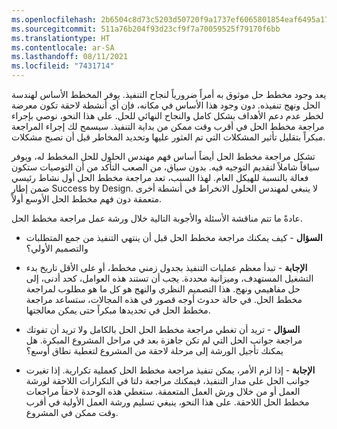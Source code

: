```yaml
---
ms.openlocfilehash: 2b6504c8d73c5203d50720f9a1737ef6065801854eaf6495a1730717c92c7e7f
ms.sourcegitcommit: 511a76b204f93d23cf9f7a70059525f79170f6bb
ms.translationtype: HT
ms.contentlocale: ar-SA
ms.lasthandoff: 08/11/2021
ms.locfileid: "7431714"
---
```

يعد وجود مخطط حل موثوق به أمراً ضرورياً لنجاح التنفيذ. يوفر المخطط الأساس لهندسة الحل ونهج تنفيذه. دون وجود هذا الأساس في مكانه، فإن أي أنشطة لاحقة تكون معرضة لخطر عدم دعم الأهداف بشكل كامل والنجاح النهائي للحل. على هذا النحو، نوصي بإجراء مراجعة مخطط الحل في أقرب وقت ممكن من بداية التنفيذ. سيسمح لك إجراء المراجعة مبكراً بتقليل تأثير المشكلات التي تم العثور عليها وتحديد المخاطر قبل أن تصبح مشكلات.

تشكل مراجعة مخطط الحل أيضاً أساس فهم مهندس الحلول للحل المخطط له، ويوفر سياقاً شاملاً لتقديم التوجيه فيه. بدون سياق، من الصعب التأكد من أن التوصيات ستكون فعالة بالنسبة للهيكل العام. لهذا السبب، تعد مراجعة مخطط الحل أول نشاط رئيسي ضمن إطار Success by Design. لا ينبغي لمهندس الحلول الانخراط في أنشطة أخرى متعمقة دون فهم مخطط الحل الأوسع أولاً. 

عادةً ما تتم مناقشة الأسئلة والأجوبة التالية خلال ورشة عمل مراجعة مخطط الحل.

- **السؤال** - كيف يمكنك مراجعة مخطط الحل قبل أن ينتهي التنفيذ من جمع المتطلبات والتصميم الأولي؟

- **الإجابة** - تبدأ معظم عمليات التنفيذ بجدول زمني مخطط، أو على الأقل تاريخ بدء التشغيل المستهدف، وميزانية محددة. يجب أن تستند هذه العوامل، كحد أدنى، إلى حل مفاهيمي ونهج. هذا التصميم النظري والنهج هو كل ما هو مطلوب لمراجعة مخطط الحل. في حالة حدوث أوجه قصور في هذه المجالات، ستساعد مراجعة مخطط الحل في تحديدها مبكراً حتى يمكن معالجتها.

- **السؤال** - تريد أن تغطي مراجعة مخطط الحل الحل بالكامل ولا تريد أن تفوتك مراجعة جوانب الحل التي لم تكن جاهزة بعد في مراحل المشروع المبكرة. هل يمكنك تأجيل الورشة إلى مرحلة لاحقة من المشروع لتغطية نطاق أوسع؟

- **الإجابة** - إذا لزم الأمر، يمكن تنفيذ مراجعة مخطط الحل كعملية تكرارية. إذا تغيرت جوانب الحل على مدار التنفيذ، فيمكنك مراجعة دلتا في التكرارات اللاحقة لورشة العمل أو من خلال ورش العمل المتعمقة. ستغطي هذه الوحدة لاحقاً مراجعات مخطط الحل اللاحقة. على هذا النحو، ينبغي تسليم ورشة العمل الأولية في أقرب وقت ممكن في المشروع.
